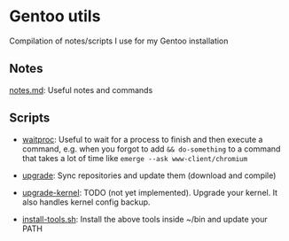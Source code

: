 # Gentoo utils

Compilation of notes/scripts I use for my Gentoo installation

## Notes

[notes.md](./notes.md): Useful notes and commands 

## Scripts

- [waitproc](./waitproc): Useful to wait for a process to finish and then execute a command, e.g. when you forgot to add `&& do-something` to a command that takes a lot of time like `emerge --ask www-client/chromium`

- [upgrade](./upgrade): Sync repositories and update them (download and compile)

- [upgrade-kernel](./upgrade-kernel): TODO (not yet implemented). Upgrade your kernel. It also handles kernel config backup.

- [install-tools.sh](./install-tools.sh): Install the above tools inside ~/bin and update your PATH
